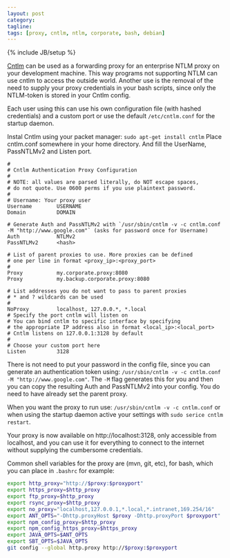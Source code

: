 ```yaml
---
layout: post
category: 
tagline: 
tags: [proxy, cntlm, ntlm, corporate, bash, debian]
---
```

{% include JB/setup %}

[Cntlm](http://cntlm.sourceforge.net/) can be used as a forwarding proxy for an enterprise NTLM proxy on your development machine. This way programs not supporting NTLM can use cntlm to access the outside world. Another use is the removal of the need to supply your proxy credentials in your bash scripts, since only the NTLM-token is stored in your Cntlm config.

Each user using this can use his own configuration file (with hashed credentials) and a custom port or use the default `/etc/cntlm.conf` for the startup daemon.

Instal Cntlm using your packet manager: `sudo apt-get install cntlm`
Place cntlm.conf somewhere in your home directory. And fill the UserName, PassNTLMv2 and Listen port.

```
#
# Cntlm Authentication Proxy Configuration
#
# NOTE: all values are parsed literally, do NOT escape spaces,
# do not quote. Use 0600 perms if you use plaintext password.
#
# Username: Your proxy user
Username        USERNAME
Domain          DOMAIN

# Generate Auth and PassNTLMv2 with `/usr/sbin/cntlm -v -c cntlm.conf -M "http://www.google.com"` (asks for password once for Username)
Auth            NTLMv2
PassNTLMv2      <hash>
 
# List of parent proxies to use. More proxies can be defined
# one per line in format <proxy_ip>:<proxy_port>
#
Proxy           my.corporate.proxy:8080
Proxy           my.backup.corporate.proxy:8080
 
# List addresses you do not want to pass to parent proxies
# * and ? wildcards can be used
#
NoProxy         localhost, 127.0.0.*, *.local
# Specify the port cntlm will listen on
# You can bind cntlm to specific interface by specifying
# the appropriate IP address also in format <local_ip>:<local_port>
# Cntlm listens on 127.0.0.1:3128 by default
#
# Choose your custom port here
Listen          3128
```

There is not need to put your password in the config file, since you can generate an authentication token using: `/usr/sbin/cntlm -v -c cntlm.conf -M "http://www.google.com"`.
The `-M` flag generates this for you and then you can copy the resulting Auth and PassNTLMv2 into your config. You do need to have already set the parent proxy.

When you want the proxy to run use: `/usr/sbin/cntlm -v -c cntlm.conf` or when using the startup daemon active your settings with `sudo serice cntlm restart`.

Your proxy is now available on http://localhost:3128, only accessible from localhost, and you can use it for everything to connect to the internet without supplying the cumbersome credentials.

Common shell variables for the proxy are (mvn, git, etc), for bash, which you can place in `.bashrc` for example:

```bash
export http_proxy="http://$proxy:$proxyport"
export https_proxy=$http_proxy
export ftp_proxy=$http_proxy
export rsync_proxy=$http_proxy
export no_proxy="localhost,127.0.0.1,*.local,*.intranet,169.254/16"
export ANT_OPTS="-Dhttp.proxyHost $proxy -Dhttp.proxyPort $proxyport"
export npm_config_proxy=$http_proxy
export npm_config_https_proxy=$https_proxy
export JAVA_OPTS=$ANT_OPTS
export SBT_OPTS=$JAVA_OPTS
git config --global http.proxy http://$proxy:$proxyport
```

